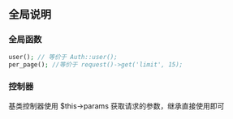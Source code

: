 ## 全局说明

### 全局函数
```php
user(); // 等价于 Auth::user();
per_page(); //等价于 request()->get('limit', 15);
```

### 控制器
基类控制器使用 $this->params 获取请求的参数，继承直接使用即可

